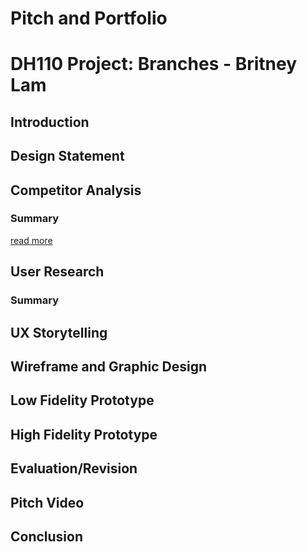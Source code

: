 # Pitch and Portfolio

# DH110 Project: Branches - Britney Lam

## Introduction

## Design Statement

## Competitor Analysis 
### Summary 
[read more](https://github.com/britslambs/DH110/tree/main/Assignment01) 

## User Research
### Summary 

## UX Storytelling

## Wireframe and Graphic Design

## Low Fidelity Prototype

## High Fidelity Prototype

## Evaluation/Revision

## Pitch Video

## Conclusion

